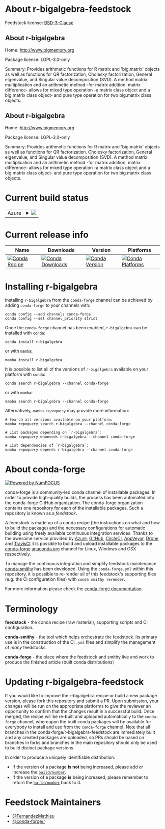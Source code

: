 About r-bigalgebra-feedstock
============================

Feedstock license: [BSD-3-Clause](https://github.com/conda-forge/r-bigalgebra-feedstock/blob/main/LICENSE.txt)


About r-bigalgebra
------------------

Home: http://www.bigmemory.org

Package license: LGPL-3.0-only

Summary: Provides arithmetic functions for R matrix and 'big.matrix' objects as well as functions for QR factorization, Cholesky factorization, General eigenvalue, and Singular value decomposition (SVD). A method matrix multiplication and an arithmetic method -for matrix addition, matrix difference- allows for mixed type operation -a matrix class object and a big.matrix class object- and pure type operation for two big.matrix class objects.

About r-bigalgebra
------------------

Home: http://www.bigmemory.org

Package license: LGPL-3.0-only

Summary: Provides arithmetic functions for R matrix and 'big.matrix' objects as well as functions for QR factorization, Cholesky factorization, General eigenvalue, and Singular value decomposition (SVD). A method matrix multiplication and an arithmetic method -for matrix addition, matrix difference- allows for mixed type operation -a matrix class object and a big.matrix class object- and pure type operation for two big.matrix class objects.

Current build status
====================


<table>
    
  <tr>
    <td>Azure</td>
    <td>
      <details>
        <summary>
          <a href="https://dev.azure.com/conda-forge/feedstock-builds/_build/latest?definitionId=11451&branchName=main">
            <img src="https://dev.azure.com/conda-forge/feedstock-builds/_apis/build/status/r-bigalgebra-feedstock?branchName=main">
          </a>
        </summary>
        <table>
          <thead><tr><th>Variant</th><th>Status</th></tr></thead>
          <tbody><tr>
              <td>linux_64_r_base4.3</td>
              <td>
                <a href="https://dev.azure.com/conda-forge/feedstock-builds/_build/latest?definitionId=11451&branchName=main">
                  <img src="https://dev.azure.com/conda-forge/feedstock-builds/_apis/build/status/r-bigalgebra-feedstock?branchName=main&jobName=linux&configuration=linux%20linux_64_r_base4.3" alt="variant">
                </a>
              </td>
            </tr><tr>
              <td>linux_64_r_base4.4</td>
              <td>
                <a href="https://dev.azure.com/conda-forge/feedstock-builds/_build/latest?definitionId=11451&branchName=main">
                  <img src="https://dev.azure.com/conda-forge/feedstock-builds/_apis/build/status/r-bigalgebra-feedstock?branchName=main&jobName=linux&configuration=linux%20linux_64_r_base4.4" alt="variant">
                </a>
              </td>
            </tr><tr>
              <td>linux_aarch64_r_base4.3</td>
              <td>
                <a href="https://dev.azure.com/conda-forge/feedstock-builds/_build/latest?definitionId=11451&branchName=main">
                  <img src="https://dev.azure.com/conda-forge/feedstock-builds/_apis/build/status/r-bigalgebra-feedstock?branchName=main&jobName=linux&configuration=linux%20linux_aarch64_r_base4.3" alt="variant">
                </a>
              </td>
            </tr><tr>
              <td>linux_aarch64_r_base4.4</td>
              <td>
                <a href="https://dev.azure.com/conda-forge/feedstock-builds/_build/latest?definitionId=11451&branchName=main">
                  <img src="https://dev.azure.com/conda-forge/feedstock-builds/_apis/build/status/r-bigalgebra-feedstock?branchName=main&jobName=linux&configuration=linux%20linux_aarch64_r_base4.4" alt="variant">
                </a>
              </td>
            </tr><tr>
              <td>linux_ppc64le_r_base4.3</td>
              <td>
                <a href="https://dev.azure.com/conda-forge/feedstock-builds/_build/latest?definitionId=11451&branchName=main">
                  <img src="https://dev.azure.com/conda-forge/feedstock-builds/_apis/build/status/r-bigalgebra-feedstock?branchName=main&jobName=linux&configuration=linux%20linux_ppc64le_r_base4.3" alt="variant">
                </a>
              </td>
            </tr><tr>
              <td>linux_ppc64le_r_base4.4</td>
              <td>
                <a href="https://dev.azure.com/conda-forge/feedstock-builds/_build/latest?definitionId=11451&branchName=main">
                  <img src="https://dev.azure.com/conda-forge/feedstock-builds/_apis/build/status/r-bigalgebra-feedstock?branchName=main&jobName=linux&configuration=linux%20linux_ppc64le_r_base4.4" alt="variant">
                </a>
              </td>
            </tr><tr>
              <td>osx_64_r_base4.3</td>
              <td>
                <a href="https://dev.azure.com/conda-forge/feedstock-builds/_build/latest?definitionId=11451&branchName=main">
                  <img src="https://dev.azure.com/conda-forge/feedstock-builds/_apis/build/status/r-bigalgebra-feedstock?branchName=main&jobName=osx&configuration=osx%20osx_64_r_base4.3" alt="variant">
                </a>
              </td>
            </tr><tr>
              <td>osx_64_r_base4.4</td>
              <td>
                <a href="https://dev.azure.com/conda-forge/feedstock-builds/_build/latest?definitionId=11451&branchName=main">
                  <img src="https://dev.azure.com/conda-forge/feedstock-builds/_apis/build/status/r-bigalgebra-feedstock?branchName=main&jobName=osx&configuration=osx%20osx_64_r_base4.4" alt="variant">
                </a>
              </td>
            </tr><tr>
              <td>osx_arm64_r_base4.3</td>
              <td>
                <a href="https://dev.azure.com/conda-forge/feedstock-builds/_build/latest?definitionId=11451&branchName=main">
                  <img src="https://dev.azure.com/conda-forge/feedstock-builds/_apis/build/status/r-bigalgebra-feedstock?branchName=main&jobName=osx&configuration=osx%20osx_arm64_r_base4.3" alt="variant">
                </a>
              </td>
            </tr><tr>
              <td>osx_arm64_r_base4.4</td>
              <td>
                <a href="https://dev.azure.com/conda-forge/feedstock-builds/_build/latest?definitionId=11451&branchName=main">
                  <img src="https://dev.azure.com/conda-forge/feedstock-builds/_apis/build/status/r-bigalgebra-feedstock?branchName=main&jobName=osx&configuration=osx%20osx_arm64_r_base4.4" alt="variant">
                </a>
              </td>
            </tr><tr>
              <td>win_64_r_base4.3</td>
              <td>
                <a href="https://dev.azure.com/conda-forge/feedstock-builds/_build/latest?definitionId=11451&branchName=main">
                  <img src="https://dev.azure.com/conda-forge/feedstock-builds/_apis/build/status/r-bigalgebra-feedstock?branchName=main&jobName=win&configuration=win%20win_64_r_base4.3" alt="variant">
                </a>
              </td>
            </tr><tr>
              <td>win_64_r_base4.4</td>
              <td>
                <a href="https://dev.azure.com/conda-forge/feedstock-builds/_build/latest?definitionId=11451&branchName=main">
                  <img src="https://dev.azure.com/conda-forge/feedstock-builds/_apis/build/status/r-bigalgebra-feedstock?branchName=main&jobName=win&configuration=win%20win_64_r_base4.4" alt="variant">
                </a>
              </td>
            </tr>
          </tbody>
        </table>
      </details>
    </td>
  </tr>
</table>

Current release info
====================

| Name | Downloads | Version | Platforms |
| --- | --- | --- | --- |
| [![Conda Recipe](https://img.shields.io/badge/recipe-r--bigalgebra-green.svg)](https://anaconda.org/conda-forge/r-bigalgebra) | [![Conda Downloads](https://img.shields.io/conda/dn/conda-forge/r-bigalgebra.svg)](https://anaconda.org/conda-forge/r-bigalgebra) | [![Conda Version](https://img.shields.io/conda/vn/conda-forge/r-bigalgebra.svg)](https://anaconda.org/conda-forge/r-bigalgebra) | [![Conda Platforms](https://img.shields.io/conda/pn/conda-forge/r-bigalgebra.svg)](https://anaconda.org/conda-forge/r-bigalgebra) |

Installing r-bigalgebra
=======================

Installing `r-bigalgebra` from the `conda-forge` channel can be achieved by adding `conda-forge` to your channels with:

```
conda config --add channels conda-forge
conda config --set channel_priority strict
```

Once the `conda-forge` channel has been enabled, `r-bigalgebra` can be installed with `conda`:

```
conda install r-bigalgebra
```

or with `mamba`:

```
mamba install r-bigalgebra
```

It is possible to list all of the versions of `r-bigalgebra` available on your platform with `conda`:

```
conda search r-bigalgebra --channel conda-forge
```

or with `mamba`:

```
mamba search r-bigalgebra --channel conda-forge
```

Alternatively, `mamba repoquery` may provide more information:

```
# Search all versions available on your platform:
mamba repoquery search r-bigalgebra --channel conda-forge

# List packages depending on `r-bigalgebra`:
mamba repoquery whoneeds r-bigalgebra --channel conda-forge

# List dependencies of `r-bigalgebra`:
mamba repoquery depends r-bigalgebra --channel conda-forge
```


About conda-forge
=================

[![Powered by
NumFOCUS](https://img.shields.io/badge/powered%20by-NumFOCUS-orange.svg?style=flat&colorA=E1523D&colorB=007D8A)](https://numfocus.org)

conda-forge is a community-led conda channel of installable packages.
In order to provide high-quality builds, the process has been automated into the
conda-forge GitHub organization. The conda-forge organization contains one repository
for each of the installable packages. Such a repository is known as a *feedstock*.

A feedstock is made up of a conda recipe (the instructions on what and how to build
the package) and the necessary configurations for automatic building using freely
available continuous integration services. Thanks to the awesome service provided by
[Azure](https://azure.microsoft.com/en-us/services/devops/), [GitHub](https://github.com/),
[CircleCI](https://circleci.com/), [AppVeyor](https://www.appveyor.com/),
[Drone](https://cloud.drone.io/welcome), and [TravisCI](https://travis-ci.com/)
it is possible to build and upload installable packages to the
[conda-forge](https://anaconda.org/conda-forge) [anaconda.org](https://anaconda.org/)
channel for Linux, Windows and OSX respectively.

To manage the continuous integration and simplify feedstock maintenance
[conda-smithy](https://github.com/conda-forge/conda-smithy) has been developed.
Using the ``conda-forge.yml`` within this repository, it is possible to re-render all of
this feedstock's supporting files (e.g. the CI configuration files) with ``conda smithy rerender``.

For more information please check the [conda-forge documentation](https://conda-forge.org/docs/).

Terminology
===========

**feedstock** - the conda recipe (raw material), supporting scripts and CI configuration.

**conda-smithy** - the tool which helps orchestrate the feedstock.
                   Its primary use is in the construction of the CI ``.yml`` files
                   and simplify the management of *many* feedstocks.

**conda-forge** - the place where the feedstock and smithy live and work to
                  produce the finished article (built conda distributions)


Updating r-bigalgebra-feedstock
===============================

If you would like to improve the r-bigalgebra recipe or build a new
package version, please fork this repository and submit a PR. Upon submission,
your changes will be run on the appropriate platforms to give the reviewer an
opportunity to confirm that the changes result in a successful build. Once
merged, the recipe will be re-built and uploaded automatically to the
`conda-forge` channel, whereupon the built conda packages will be available for
everybody to install and use from the `conda-forge` channel.
Note that all branches in the conda-forge/r-bigalgebra-feedstock are
immediately built and any created packages are uploaded, so PRs should be based
on branches in forks and branches in the main repository should only be used to
build distinct package versions.

In order to produce a uniquely identifiable distribution:
 * If the version of a package **is not** being increased, please add or increase
   the [``build/number``](https://docs.conda.io/projects/conda-build/en/latest/resources/define-metadata.html#build-number-and-string).
 * If the version of a package **is** being increased, please remember to return
   the [``build/number``](https://docs.conda.io/projects/conda-build/en/latest/resources/define-metadata.html#build-number-and-string)
   back to 0.

Feedstock Maintainers
=====================

* [@FernandezMathieu](https://github.com/FernandezMathieu/)
* [@conda-forge/r](https://github.com/orgs/conda-forge/teams/r/)

